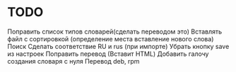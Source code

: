 TODO
====

Поправить список типов словарей(сделать переводом это)
Вставлять файл с сортировкой (определение места вставление нового слова)
Поиск
Сделать соответствие RU и rus (при импорте)
Убрать кнопку save из настроек
Поправить перевод (Вставит HTML)
Добавить галочу создания словаря с нуля
Перевод
deb, rpm
